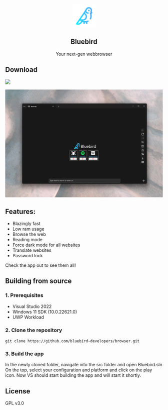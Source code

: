 <div align="center">
  <img src="src/Bluebird/Assets/Square44x44Logo.scale-200.png" height="75" width="75" />
  <h2>Bluebird</h2>
  <a>Your next-gen webbrowser</a>
</div>

## Download
<a href="https://www.microsoft.com/store/productId/9PNXW61T4T0V"><img src="https://raw.githubusercontent.com/Pinguin2001/Bluebird-Browser/main/images/msstorebadge.png" /></a>

![Bluebird](images/heroimage.png)

## Features:
- Blazingly fast
- Low ram usage
- Browse the web
- Reading mode
- Force dark mode for all websites
- Translate websites
- Password lock

Check the app out to see them all! 

## Building from source

### 1. Prerequisites
- Visual Studio 2022
- Windows 11 SDK (10.0.22621.0)
- UWP Workload

### 2. Clone the repository
```batch
git clone https://github.com/bluebird-developers/browser.git
```

### 3. Build the app
In the newly cloned folder, navigate into the src folder and open Bluebird.sln
On the top, select your configuration and platform and click on the play icon.
Now VS should start building the app and will start it shortly.


## License
GPL v3.0
